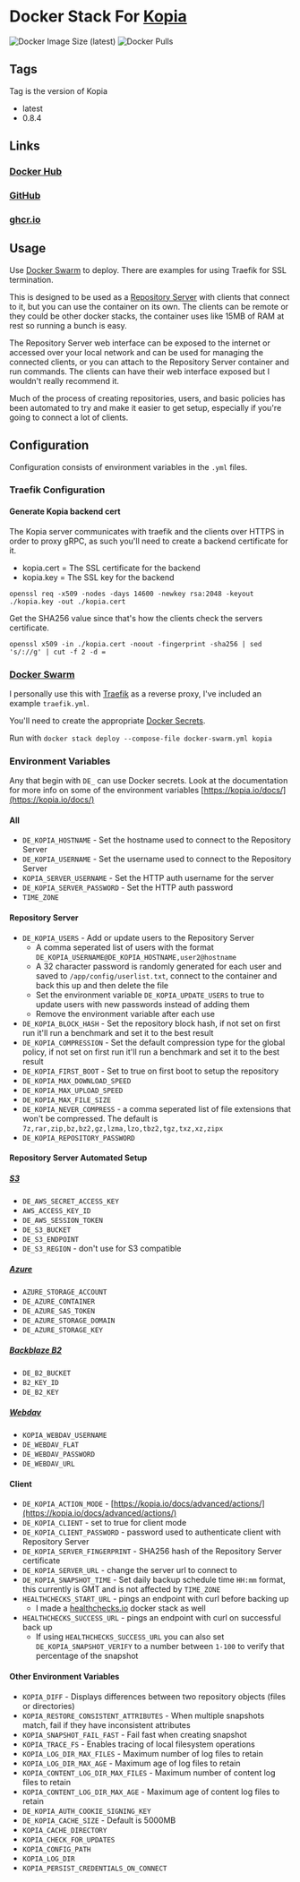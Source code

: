 # Docker Stack For [Kopia](https://kopia.io/)

![Docker Image Size (latest)](https://img.shields.io/docker/image-size/zeigren/kopia/latest)
![Docker Pulls](https://img.shields.io/docker/pulls/zeigren/kopia)

## Tags

Tag is the version of Kopia

- latest
- 0.8.4

## Links

### [Docker Hub](https://hub.docker.com/r/zeigren/kopia)

### [GitHub](https://github.com/Zeigren/kopia_docker)

### [ghcr.io](https://ghcr.io/zeigren/kopia_docker)

## Usage

Use [Docker Swarm](https://docs.docker.com/engine/swarm/) to deploy. There are examples for using Traefik for SSL termination.

This is designed to be used as a [Repository Server](https://kopia.io/docs/repository-server/) with clients that connect to it, but you can use the container on its own. The clients can be remote or they could be other docker stacks, the container uses like 15MB of RAM at rest so running a bunch is easy.

The Repository Server web interface can be exposed to the internet or accessed over your local network and can be used for managing the connected clients, or you can attach to the Repository Server container and run commands. The clients can have their web interface exposed but I wouldn't really recommend it.

Much of the process of creating repositories, users, and basic policies has been automated to try and make it easier to get setup, especially if you're going to connect a lot of clients.

## Configuration

Configuration consists of environment variables in the `.yml` files.

### Traefik Configuration

#### Generate Kopia backend cert

The Kopia server communicates with traefik and the clients over HTTPS in order to proxy gRPC, as such you'll need to create a backend certificate for it.

- kopia.cert = The SSL certificate for the backend
- kopia.key = The SSL key for the backend

`openssl req -x509 -nodes -days 14600 -newkey rsa:2048 -keyout ./kopia.key -out ./kopia.cert`

Get the SHA256 value since that's how the clients check the servers certificate.

`openssl x509 -in ./kopia.cert -noout -fingerprint -sha256 | sed 's/://g' | cut -f 2 -d =`

### [Docker Swarm](https://docs.docker.com/engine/swarm/)

I personally use this with [Traefik](https://traefik.io/) as a reverse proxy, I've included an example `traefik.yml`.

You'll need to create the appropriate [Docker Secrets](https://docs.docker.com/engine/swarm/secrets/).

Run with `docker stack deploy --compose-file docker-swarm.yml kopia`

### Environment Variables

Any that begin with `DE_` can use Docker secrets. Look at the documentation for more info on some of the environment variables [https://kopia.io/docs/](https://kopia.io/docs/)

#### All

- `DE_KOPIA_HOSTNAME` - Set the hostname used to connect to the Repository Server
- `DE_KOPIA_USERNAME` - Set the username used to connect to the Repository Server
- `KOPIA_SERVER_USERNAME`  - Set the HTTP auth username for the server
- `DE_KOPIA_SERVER_PASSWORD` - Set the HTTP auth password
- `TIME_ZONE`

#### Repository Server

- `DE_KOPIA_USERS` - Add or update users to the Repository Server
  - A comma seperated list of users with the format `DE_KOPIA_USERNAME@DE_KOPIA_HOSTNAME,user2@hostname`
  - A 32 character password is randomly generated for each user and saved to `/app/config/userlist.txt`, connect to the container and back this up and then delete the file
  - Set the environment variable `DE_KOPIA_UPDATE_USERS` to true to update users with new passwords instead of adding them
  - Remove the environment variable after each use
- `DE_KOPIA_BLOCK_HASH` - Set the repository block hash, if not set on first run it'll run a benchmark and set it to the best result
- `DE_KOPIA_COMPRESSION` - Set the default compression type for the global policy, if not set on first run it'll run a benchmark and set it to the best result
- `DE_KOPIA_FIRST_BOOT` - Set to true on first boot to setup the repository
- `DE_KOPIA_MAX_DOWNLOAD_SPEED`
- `DE_KOPIA_MAX_UPLOAD_SPEED`
- `DE_KOPIA_MAX_FILE_SIZE`
- `DE_KOPIA_NEVER_COMPRESS` - a comma seperated list of file extensions that won't be compressed. The default is `7z,rar,zip,bz,bz2,gz,lzma,lzo,tbz2,tgz,txz,xz,zipx`
- `DE_KOPIA_REPOSITORY_PASSWORD`

#### Repository Server Automated Setup

##### [S3](https://kopia.io/docs/reference/command-line/common/repository-create-s3/)

- `DE_AWS_SECRET_ACCESS_KEY`
- `AWS_ACCESS_KEY_ID`
- `DE_AWS_SESSION_TOKEN`
- `DE_S3_BUCKET`
- `DE_S3_ENDPOINT`
- `DE_S3_REGION` - don't use for S3 compatible

##### [Azure](https://kopia.io/docs/reference/command-line/common/repository-create-azure/)

- `AZURE_STORAGE_ACCOUNT`
- `DE_AZURE_CONTAINER`
- `DE_AZURE_SAS_TOKEN`
- `DE_AZURE_STORAGE_DOMAIN`
- `DE_AZURE_STORAGE_KEY`

##### [Backblaze B2](https://kopia.io/docs/reference/command-line/common/repository-create-b2/)

- `DE_B2_BUCKET`
- `B2_KEY_ID`
- `DE_B2_KEY`

##### [Webdav](https://kopia.io/docs/reference/command-line/common/repository-create-webdav/)

- `KOPIA_WEBDAV_USERNAME`
- `DE_WEBDAV_FLAT`
- `DE_WEBDAV_PASSWORD`
- `DE_WEBDAV_URL`

#### Client

- `DE_KOPIA_ACTION_MODE` - [https://kopia.io/docs/advanced/actions/](https://kopia.io/docs/advanced/actions/)
- `DE_KOPIA_CLIENT` - set to true for client mode
- `DE_KOPIA_CLIENT_PASSWORD` - password used to authenticate client with Repository Server
- `DE_KOPIA_SERVER_FINGERPRINT` - SHA256 hash of the Repository Server certificate
- `DE_KOPIA_SERVER_URL` - change the server url to connect to
- `DE_KOPIA_SNAPSHOT_TIME` - Set daily backup schedule time `HH:mm` format, this currently is GMT and is not affected by `TIME_ZONE`
- `HEALTHCHECKS_START_URL` - pings an endpoint with curl before backing up
  - I made a [healthchecks.io](https://github.com/Zeigren/healthchecks-docker) docker stack as well
- `HEALTHCHECKS_SUCCESS_URL` - pings an endpoint with curl on successful back up
  - If using `HEALTHCHECKS_SUCCESS_URL` you can also set `DE_KOPIA_SNAPSHOT_VERIFY` to a number between `1-100` to verify that percentage of the snapshot

#### Other Environment Variables

- `KOPIA_DIFF` - Displays differences between two repository objects (files or directories)
- `KOPIA_RESTORE_CONSISTENT_ATTRIBUTES` - When multiple snapshots match, fail if they have inconsistent attributes
- `KOPIA_SNAPSHOT_FAIL_FAST` - Fail fast when creating snapshot
- `KOPIA_TRACE_FS` - Enables tracing of local filesystem operations
- `KOPIA_LOG_DIR_MAX_FILES` - Maximum number of log files to retain
- `KOPIA_LOG_DIR_MAX_AGE` - Maximum age of log files to retain
- `KOPIA_CONTENT_LOG_DIR_MAX_FILES` - Maximum number of content log files to retain
- `KOPIA_CONTENT_LOG_DIR_MAX_AGE` - Maximum age of content log files to retain
- `DE_KOPIA_AUTH_COOKIE_SIGNING_KEY`
- `DE_KOPIA_CACHE_SIZE` - Default is 5000MB
- `KOPIA_CACHE_DIRECTORY`
- `KOPIA_CHECK_FOR_UPDATES`
- `KOPIA_CONFIG_PATH`
- `KOPIA_LOG_DIR`
- `KOPIA_PERSIST_CREDENTIALS_ON_CONNECT`
